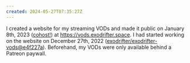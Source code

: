 ```yaml
---
created: 2024-05-27T07:35:27Z
---
```


I created a website for my streaming VODs and made it public on January 8th, 2023 ([cohost!](../blog/20230109015650.md)) at https://vods.exodrifter.space. I had started working on the website on December 27th, 2022 ([exodrifter/exodrifter-vods@e4f227a](https://github.com/exodrifter/exodrifter-vods/commit/e4f227a5e7b2a68c288c548a4da6fe96db03378f)). Beforehand, my VODs were only available behind a Patreon paywall.
